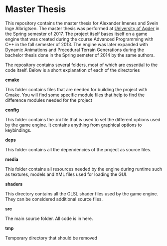 # Master Thesis

This repository contains the master thesis for Alexander Imenes and Svein Inge Albrigtsen. The master thesis was performed at [University of Agder](http://uia.no) in the Spring semester of 2017. The project itself bases itself on a game engine that was created during the course Advanced Programming with C++ in the fall semester of 2013. The engine was later expanded with Dynamic Animations and Procedural Terrain Generations during the bachelor thesis done in the Spring semster of 2014 by the same authors.

The repository contains several folders, most of which are essential to the code itself. Below is a short explanation of each of the directories

**cmake**

This folder contains files that are needed for building the project with Cmake. You will find some specific module files that help to find the difference modules needed for the project

**config**

This folder contains the .ini file that is used to set the different options used by the game engine. It contains anything from graphical options to keybindings.

**deps**

This folder contains all the dependencies of the project as source files.

**media**

This folder contains all resources needed by the engine during runtime such as textures, models and XML files used for loading the GUI.

**shaders**

This directory contains all the GLSL shader files used by the game engine. They can be considered additional source files.

**src**

The main source folder. All code is in here.

**tmp**

Temporary directory that should be removed

